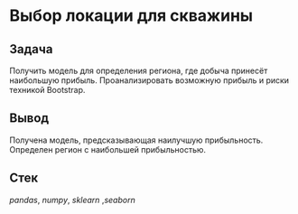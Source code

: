 # Выбор локации для скважины

## Задача

Получить модель для определения региона, где добыча принесёт наибольшую прибыль. Проанализировать возможную прибыль и риски техникой Bootstrap. 

## Вывод

Получена модель, предсказывающая наилучшую прибыльность. Определен регион с наибольшей прибыльностью.  

## Стек

*pandas*, *numpy*, *sklearn* ,*seaborn*
